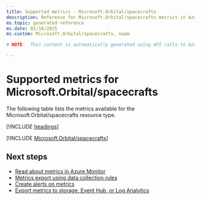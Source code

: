 ```yaml
---
title: Supported metrics - Microsoft.Orbital/spacecrafts
description: Reference for Microsoft.Orbital/spacecrafts metrics in Azure Monitor.
ms.topic: generated-reference
ms.date: 02/18/2025
ms.custom: Microsoft.Orbital/spacecrafts, naam

# NOTE:  This content is automatically generated using API calls to Azure. Any edits made on these files will be overwritten in the next run of the script. 

---
```


  
# Supported metrics for Microsoft.Orbital/spacecrafts
  
The following table lists the metrics available for the Microsoft.Orbital/spacecrafts resource type.  
  
  
[!INCLUDE [headings](~/reusable-content/ce-skilling/azure/includes/azure-monitor/reference/metrics/metrics-headings.md)]  
  
 

[!INCLUDE [Microsoft.Orbital/spacecrafts](~/reusable-content/ce-skilling/azure/includes/azure-monitor/reference/metrics/microsoft-orbital-spacecrafts-metrics-include.md)]  



## Next steps

- [Read about metrics in Azure Monitor](/azure/azure-monitor/data-platform)
- [Metrics export using data collection rules](/azure/azure-monitor/essentials/data-collection-metrics)
- [Create alerts on metrics](/azure/azure-monitor/alerts/alerts-overview)
- [Export metrics to storage, Event Hub, or Log Analytics](/azure/azure-monitor/essentials/platform-logs-overview)
